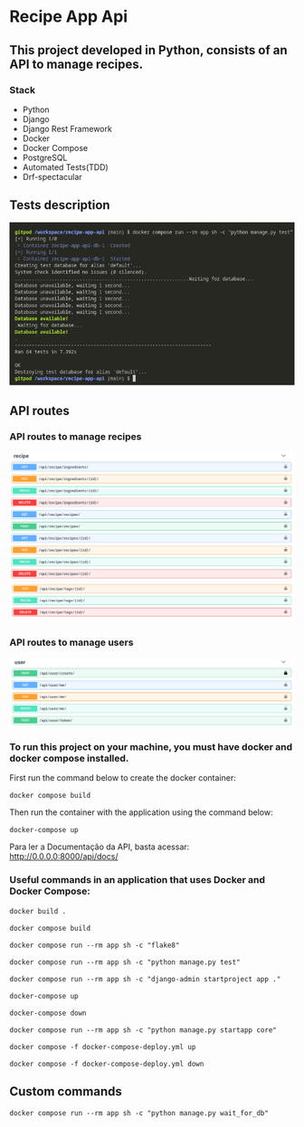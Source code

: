 # Recipe App Api

## This project developed in Python, consists of an API to manage recipes.
### Stack

- Python 
- Django 
- Django Rest Framework 
- Docker 
- Docker Compose 
- PostgreSQL 
- Automated Tests(TDD)
- Drf-spectacular 

## Tests description

<img src="https://github.com/luisgs7/images-projects/blob/main/recipe-app-api/01.png">

## API routes

### API routes to manage recipes

<img src="https://github.com/luisgs7/images-projects/blob/main/recipe-app-api/02.png">

<img src="https://github.com/luisgs7/images-projects/blob/main/recipe-app-api/03.png">

### API routes to manage users

<img src="https://github.com/luisgs7/images-projects/blob/main/recipe-app-api/04.png">


### To run this project on your machine, you must have docker and docker compose installed.

First run the command below to create the docker container:

```
docker compose build
```

Then run the container with the application using the command below:

```
docker-compose up
```
Para ler a Documentação da API, basta acessar: http://0.0.0.0:8000/api/docs/

### Useful commands in an application that uses Docker and Docker Compose:

```
docker build . 
```

```
docker compose build
```

```
docker compose run --rm app sh -c "flake8"
```

```
docker compose run --rm app sh -c "python manage.py test"
```

```
docker compose run --rm app sh -c "django-admin startproject app ."
```

```
docker-compose up
```

```
docker-compose down
```

```
docker compose run --rm app sh -c "python manage.py startapp core"
```

```
docker compose -f docker-compose-deploy.yml up
```

```
docker compose -f docker-compose-deploy.yml down
```

## Custom commands

```
docker compose run --rm app sh -c "python manage.py wait_for_db"
```
